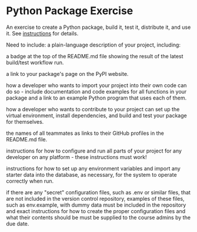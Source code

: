 # Python Package Exercise

An exercise to create a Python package, build it, test it, distribute it, and use it. See [instructions](./instructions.md) for details.

Need to include:
a plain-language description of your project, including:

a badge at the top of the README.md file showing the result of the latest build/test workflow run.

a link to your package's page on the PyPI website.

how a developer who wants to import your project into their own code can do so - include documentation and code examples for all functions in your package and a link to an example Python program that uses each of them.

how a developer who wants to contribute to your project can set up the virtual environment, install dependencies, and build and test your package for themselves.

the names of all teammates as links to their GitHub profiles in the README.md file.

instructions for how to configure and run all parts of your project for any developer on any platform - these instructions must work!

instructions for how to set up any environment variables and import any starter data into the database, as necessary, for the system to operate correctly when run.

if there are any "secret" configuration files, such as .env or similar files, that are not included in the version control repository, examples of these files, such as env.example, with dummy data must be included in the repository and exact instructions for how to create the proper configuration files and what their contents should be must be supplied to the course admins by the due date.
